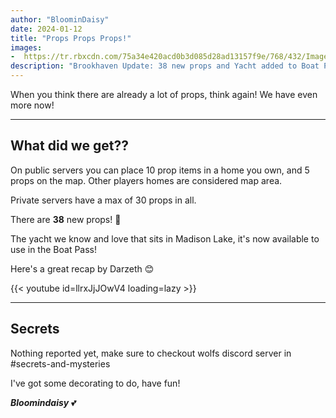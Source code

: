 ```yaml
---
author: "BloominDaisy"
date: 2024-01-12
title: "Props Props Props!"
images:
-  https://tr.rbxcdn.com/75a34e420acd0b3d085d28ad13157f9e/768/432/Image/Png
description: "Brookhaven Update: 38 new props and Yacht added to Boat Pass"
---
```


When you think there are already a lot of props, think again! We have even more now! 

---


## What did we get??

On public servers you can place 10 prop items in a home you own, and 5 props on the map. Other players homes are considered map area.

Private servers have a max of 30 props in all.

There are **38** new props! <span class="nowrap"><span class="emojify">🤯</span>

The yacht we know and love that sits in Madison Lake, it's now available to use in the Boat Pass!

Here's a great recap by Darzeth <span class="nowrap"><span class="emojify">😊</span>

{{< youtube id=llrxJjJOwV4 loading=lazy >}}

---


## Secrets

Nothing reported yet, make sure to checkout wolfs discord server in #secrets-and-mysteries 

I've got some decorating to do, have fun!

_**Bloomindaisy**_ <span class="nowrap"><span class="emojify">💕</span>